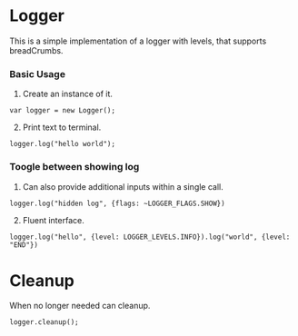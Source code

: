 # Logger
This is a simple implementation of a logger with levels, that supports breadCrumbs.

### Basic Usage
1. Create an instance of it.
```
var logger = new Logger();
```
2. Print text to terminal.
```
logger.log("hello world");
```
### Toogle between showing log
1. Can also provide additional inputs within a single call.
```
logger.log("hidden log", {flags: ~LOGGER_FLAGS.SHOW})
```
2. Fluent interface.
```
logger.log("hello", {level: LOGGER_LEVELS.INFO}).log("world", {level: "END"})
```
# Cleanup
When no longer needed can cleanup.
```
logger.cleanup();
```
